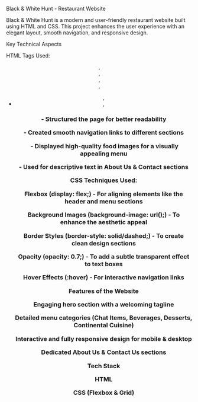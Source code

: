 Black & White Hunt - Restaurant Website

Black & White Hunt is a modern and user-friendly restaurant website built using HTML and CSS. This project enhances the user experience with an elegant layout, smooth navigation, and responsive design.

Key Technical Aspects

HTML Tags Used:

<header>, <nav>, <section>, <div>, <ul>, <li>, <h1> - Structured the page for better readability

<a> - Created smooth navigation links to different sections

<img> - Displayed high-quality food images for a visually appealing menu

<p> - Used for descriptive text in About Us & Contact sections

CSS Techniques Used:

Flexbox (display: flex;) - For aligning elements like the header and menu sections

Background Images (background-image: url();) - To enhance the aesthetic appeal

Border Styles (border-style: solid/dashed;) - To create clean design sections

Opacity (opacity: 0.7;) - To add a subtle transparent effect to text boxes

Hover Effects (:hover) - For interactive navigation links

Features of the Website

Engaging hero section with a welcoming tagline

Detailed menu categories (Chat Items, Beverages, Desserts, Continental Cuisine)

Interactive and fully responsive design for mobile & desktop

Dedicated About Us & Contact Us sections

Tech Stack

HTML

CSS (Flexbox & Grid)
